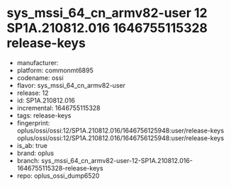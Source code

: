 # sys_mssi_64_cn_armv82-user 12 SP1A.210812.016 1646755115328 release-keys
- manufacturer: 
- platform: commonmt6895
- codename: ossi
- flavor: sys_mssi_64_cn_armv82-user
- release: 12
- id: SP1A.210812.016
- incremental: 1646755115328
- tags: release-keys
- fingerprint: oplus/ossi/ossi:12/SP1A.210812.016/1646756125948:user/release-keys
oplus/ossi/ossi:12/SP1A.210812.016/1646756125948:user/release-keys
- is_ab: true
- brand: oplus
- branch: sys_mssi_64_cn_armv82-user-12-SP1A.210812.016-1646755115328-release-keys
- repo: oplus_ossi_dump6520
